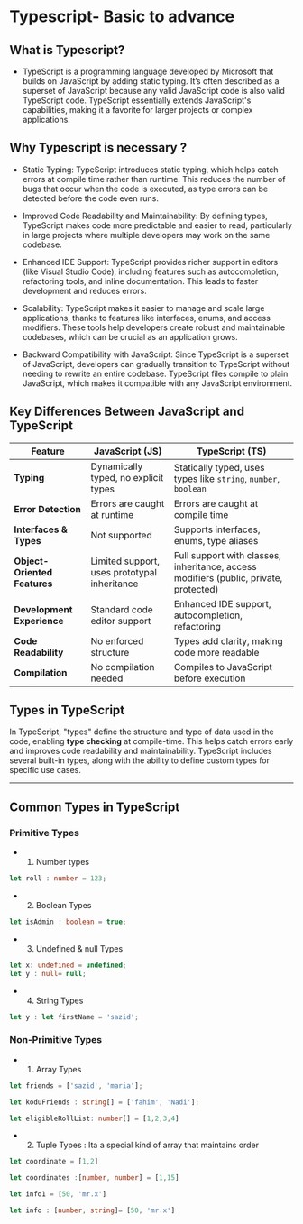 # Typescript- Basic to advance

##  What is Typescript?

- TypeScript is a programming language developed by Microsoft that builds on JavaScript by adding static typing. It’s often described as a superset of JavaScript because any valid JavaScript code is also valid TypeScript code. TypeScript essentially extends JavaScript's capabilities, making it a favorite for larger projects or complex applications.

## Why Typescript is necessary ?
- Static Typing: TypeScript introduces static typing, which helps catch errors at compile time rather than runtime. This reduces the number of bugs that occur when the code is executed, as type errors can be detected before the code even runs.

- Improved Code Readability and Maintainability: By defining types, TypeScript makes code more predictable and easier to read, particularly in large projects where multiple developers may work on the same codebase.

- Enhanced IDE Support: TypeScript provides richer support in editors (like Visual Studio Code), including features such as autocompletion, refactoring tools, and inline documentation. This leads to faster development and reduces errors.

- Scalability: TypeScript makes it easier to manage and scale large applications, thanks to features like interfaces, enums, and access modifiers. These tools help developers create robust and maintainable codebases, which can be crucial as an application grows.

- Backward Compatibility with JavaScript: Since TypeScript is a superset of JavaScript, developers can gradually transition to TypeScript without needing to rewrite an entire codebase. TypeScript files compile to plain JavaScript, which makes it compatible with any JavaScript environment.

## Key Differences Between JavaScript and TypeScript

| Feature                    | JavaScript (JS)                                | TypeScript (TS)                                |
|----------------------------|-----------------------------------------------|------------------------------------------------|
| **Typing**                 | Dynamically typed, no explicit types          | Statically typed, uses types like `string`, `number`, `boolean` |
| **Error Detection**        | Errors are caught at runtime                  | Errors are caught at compile time              |
| **Interfaces & Types**     | Not supported                                 | Supports interfaces, enums, type aliases       |
| **Object-Oriented Features** | Limited support, uses prototypal inheritance | Full support with classes, inheritance, access modifiers (public, private, protected) |
| **Development Experience** | Standard code editor support                  | Enhanced IDE support, autocompletion, refactoring |
| **Code Readability**       | No enforced structure                         | Types add clarity, making code more readable   |
| **Compilation**            | No compilation needed                         | Compiles to JavaScript before execution        |




## Types in TypeScript

In TypeScript, "types" define the structure and type of data used in the code, enabling **type checking** at compile-time. This helps catch errors early and improves code readability and maintainability. TypeScript includes several built-in types, along with the ability to define custom types for specific use cases.

---

## Common Types in TypeScript

### Primitive Types

- 1. Number types 
```typescript
let roll : number = 123;
```
- 2. Boolean Types
```typescript
let isAdmin : boolean = true;
```
- 3. Undefined & null Types
 ```typescript
let x: undefined = undefined;
let y : null= null;
```
- 4. String Types 
```typescript
let y : let firstName = 'sazid';
```

### Non-Primitive Types

- 1. Array Types 
```typescript
let friends = ['sazid', 'maria'];

let koduFriends : string[] = ['fahim', 'Nadi'];

let eligibleRollList: number[] = [1,2,3,4]
```
- 2. Tuple Types : Ita a special kind of array that maintains order
```typescript
let coordinate = [1,2]

let coordinates :[number, number] = [1,15]

let info1 = [50, 'mr.x']

let info : [number, string]= [50, 'mr.x']
```